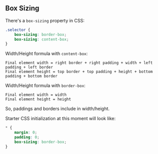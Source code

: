 ## Box Sizing

There's a `box-sizing` property in CSS:
```css
.selector {
    box-sizing: border-box;
    box-sizing: content-box;
}
```

Width/Height formula with `content-box`:
```
Final element width = right border + right padding + width + left padding + left border
Final element height = top border + top padding + height + bottom padding + bottom border
```

Width/Height formula with `border-box`:
```
Final element width = width
Final element height = height
```
So, paddings and borders include in width/height.

Starter CSS initialization at this moment will look like:
```css
* {
    margin: 0;
    padding: 0;
    box-sizing: border-box;
}
```